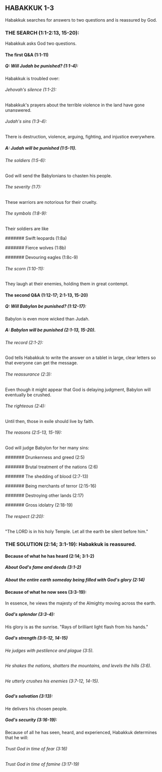 HABAKKUK 1-3 
------------

Habakkuk searches for answers to two questions and is reassured by God.

### THE SEARCH (1:1-2:13, 15-20): 

Habakkuk asks God two questions.

#### The first Q&A (1:1-11) 

##### Q: Will Judah be punished? (1:1-4): 

Habakkuk is troubled over:

###### Jehovah\'s silence (1:1-2): 

Habakkuk\'s prayers about the terrible violence in the land have gone
unanswered.

###### Judah\'s sins (1:3-4): 

There is destruction, violence, arguing, fighting, and injustice
everywhere.

##### A: Judah will be punished (1:5-11). 

###### The soldiers (1:5-6): 

God will send the Babylonians to chasten his people.

###### The severity (1:7): 

These warriors are notorious for their cruelty.

###### The symbols (1:8-9): 

Their soldiers are like

####### Swift leopards (1:8a) 

####### Fierce wolves (1:8b) 

####### Devouring eagles (1:8c-9) 

###### The scorn (1:10-11): 

They laugh at their enemies, holding them in great contempt.

#### The second Q&A (1:12-17; 2:1-13, 15-20) 

##### Q: Will Babylon be punished? (1:12-17): 

Babylon is even more wicked than Judah.

##### A: Babylon will be punished (2:1-13, 15-20). 

###### The record (2:1-2): 

God tells Habakkuk to write the answer on a tablet in large, clear
letters so that everyone can get the message.

###### The reassurance (2:3): 

Even though it might appear that God is delaying judgment, Babylon will
eventually be crushed.

###### The righteous (2:4): 

Until then, those in exile should live by faith.

###### The reasons (2:5-13, 15-19): 

God will judge Babylon for her many sins:

####### Drunkenness and greed (2:5) 

####### Brutal treatment of the nations (2:6) 

####### The shedding of blood (2:7-13) 

####### Being merchants of terror (2:15-16) 

####### Destroying other lands (2:17) 

####### Gross idolatry (2:18-19) 

###### The respect (2:20): 

\"The LORD is in his holy Temple. Let all the earth be silent before
him.\"

### THE SOLUTION (2:14; 3:1-19): Habakkuk is reassured. 

#### Because of what he has heard (2:14; 3:1-2) 

##### About God\'s fame and deeds (3:1-2) 

##### About the entire earth someday being filled with God\'s glory (2:14) 

#### Because of what he now sees (3:3-19): 

In essence, he views the majesty of the Almighty moving across the
earth.

##### God\'s splendor (3:3-4): 

His glory is as the sunrise. \"Rays of brilliant light flash from his
hands.\"

##### God\'s strength (3:5-12, 14-15) 

###### He judges with pestilence and plague (3:5). 

###### He shakes the nations, shatters the mountains, and levels the hills (3:6). 

###### He utterly crushes his enemies (3:7-12, 14-15). 

##### God\'s salvation (3:13): 

He delivers his chosen people.

##### God\'s security (3:16-19): 

Because of all he has seen, heard, and experienced, Habakkuk determines
that he will:

###### Trust God in time of fear (3:16) 

###### Trust God in time of famine (3:17-19) 
